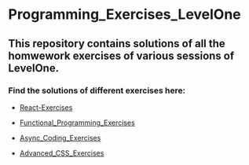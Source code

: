 # Programming_Exercises_LevelOne

## This repository contains solutions of all the homwework exercises of various sessions of LevelOne.

### Find the solutions of different exercises here:

- [React-Exercises](React-Exercises)

- [Functional_Programming_Exercises](Functional_Programming_Exercises)

- [Async_Coding_Exercises](Async_Coding_Exercises)

- [Advanced_CSS_Exercises](Advanced_CSS)